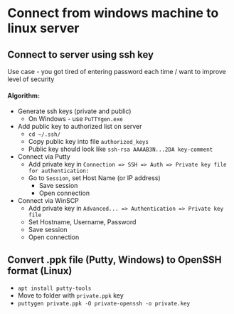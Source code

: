 # Connect from windows machine to linux server
## Connect to server using ssh key
Use case - you got tired of entering password each time / want to improve level of security
#### Algorithm:
* Generate ssh keys (private and public)
    * On Windows - use `PuTTYgen.exe`
* Add public key to authorized list on server
    * `cd ~/.ssh/`
    * Copy public key into file `authorized_keys`
    * Public key should look like `ssh-rsa AAAAB3N...2DA key-comment`
* Connect via Putty
    * Add private key in `Connection => SSH => Auth => Private key file for authentication:`
    * Go to `Session`, set Host Name (or IP address)
        * Save session
        * Open connection
* Connect via WinSCP
    * Add private key in `Advanced... => Authentication => Private key file`
    * Set Hostname, Username, Password
    * Save session
    * Open connection

## Convert .ppk file (Putty, Windows) to OpenSSH format (Linux)
* `apt install putty-tools`
* Move to folder with `private.ppk` key
* `puttygen private.ppk -O private-openssh -o private.key`
